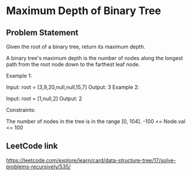# Maximum Depth of Binary Tree

## Problem Statement

Given the root of a binary tree, return its maximum depth.

A binary tree's maximum depth is the number of nodes along the longest path from the root node down to the farthest leaf node.



Example 1:


Input: root = [3,9,20,null,null,15,7]
Output: 3
Example 2:

Input: root = [1,null,2]
Output: 2


Constraints:

The number of nodes in the tree is in the range [0, 104].
-100 <= Node.val <= 100

## LeetCode link

https://leetcode.com/explore/learn/card/data-structure-tree/17/solve-problems-recursively/535/